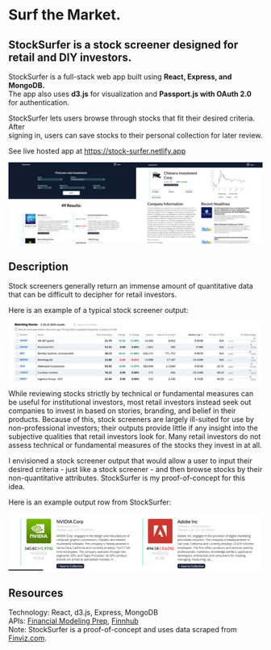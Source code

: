 # Surf the Market.
## StockSurfer is a stock screener designed for retail and DIY investors.

StockSurfer is a full-stack web app built using **React, Express, and MongoDB.**  
The app also uses **d3.js** for visualization and **Passport.js with OAuth 2.0** for authentication.

StockSurfer lets users browse through stocks that fit their desired criteria. After  
signing in, users can save stocks to their personal collection for later review.
  
See live hosted app at https://stock-surfer.netlify.app

![demo](public/demo.jpg)

## Description

Stock screeners generally return an immense amount of quantitative data that can be difficult to decipher for retail investors. 

Here is an example of a typical stock screener output:

![typical stock screener example](public/ss-example.jpg)

While reviewing stocks strictly by technical or fundamental measures can be useful for institutional investors, most retail investors instead seek out companies to invest in based on stories, branding, and belief in their products. Because of this, stock screeners are largely ill-suited for use by non-professional investors; their outputs provide little if any insight into the subjective qualities that retail investors look for. Many retail investors do not assess technical or fundamental measures of the stocks they invest in at all.

I envisioned a stock screener output that would allow a user to input their desired criteria - just like a stock screener - and then browse stocks by their non-quantitative attributes. StockSurfer is my proof-of-concept for this idea.

Here is an example output row from StockSurfer:

![demo card](public/demo-card.png)

## Resources
Technology: React, d3.js, Express, MongoDB  
APIs: [Financial Modeling Prep](https://financialmodelingprep.com), [Finnhub](https://finnhub.io/)   
Note: StockSurfer is a proof-of-concept and uses data scraped from [Finviz.com](https://finviz.com).
